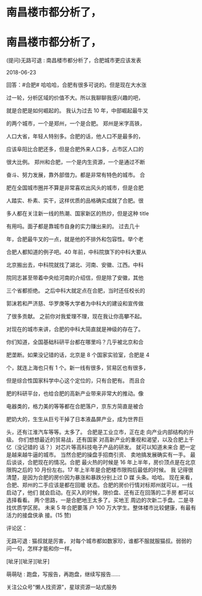 # 南昌楼市都分析了，

# 南昌楼市都分析了，

(提问)无路可退 : 南昌楼市都分析了，合肥城市更应该发表

2018-06-23

回答：#合肥# 哈哈哈，合肥有很多可说的。但是现在大水涨

过一轮，分析区域的价值不大。所以我聊聊我感兴趣的吧，

就是合肥是如何崛起的。 我认为过去 10 年，中部崛起最牛叉

的两个城市，一个是郑州，一个是合肥。 郑州是米字高铁，

人口大省，年轻人特别多。合肥的话，他人口不是最多的，

应该阜阳比合肥还多，但是合肥外来人口多，占市区人口的

很大比例。 郑州和合肥，一个是内生资源，一个是通过不断

奋斗、努力发展，靠外部借力。都是非常有特色的城市。 合

肥在全国城市圈并不算是非常喜欢出风头的城市，但是合肥

人踏实、朴素、实干，这样优质的品格确实成就了合肥。很

多人都在关注新一线的热潮、国家新区的热炒，但是这种 title

有用吗。面子都是靠城市自身的实力赚出来的。 过去几十

年，合肥最牛叉的一点，就是他的不排外和包容性。举个老

合肥人都知道的例子吧。40 年前，中科院旗下的中科大要从

北京搬出去，中科院就找了湖北、河南、安徽、江西。中科

院同志甚至带着中央给河南的介绍信，但是除了安徽，其他

三个省都拒绝。 之后中科大就定点在合肥，当时还任校长的

郭沫若和严济慈、华罗庚等大学者为中科大的建设和宣传做

了很多贡献。 之前你对我爱理不理，现在我让你高攀不起。

对现在的城市来讲，合肥的中科大简直就是神级的存在了。

你们知道，全国基础科研平台都在哪里吗？几乎被北京和合

肥垄断。如果没记错的话，北京是 8 个国家实验室，合肥是 4

个，就连上海也只有 1 个。新一线有很多，贸易区也有很多，

但是综合性国家科学中心这个定位的，只有合肥有。 而且合

肥的科研平台，也给合肥的高新产业带来非常大的推动。像

电器类的，格力美的等等都在合肥落户，京东方简直是被合

肥奶大的，生生从巨亏干掉了日本液晶屏产业，成为世界巨

头，还有江淮汽车等等。太多了。 合肥是工业立市，正在走 向产业内部结构的升级。 你们想想最近的贸易战，还有国家 对高新产业的重视和渴望，以及合肥上千亿（没记错的 话？）对芯片等高科技电子产品的研发。 就可以知道未来合 肥一定是越来越牛逼的城市。 当然合肥的操盘手招商引资、 卖地搞发展确实有一手。 最后谈谈，合肥现在的情况。合肥 最火热的时候是 16 年上半年，房价顶点是在北京限购之后的 10 月份左右。17 年上半年是合肥楼市限购后最低的时候。 我 记得很清楚，是因为合肥的房价因为暴涨和暴跌分别上过 D 媒 头条。哈哈。 现在来看，合肥、郑州的二手应该是都在回暖 状态。合肥的房价行情对标郑州就可以，一线启动了，他们 就会启动。在买入的时候，限价盘、还有正在回落的二手房 都可以选择看看。 两个思路，一是合肥地王太多了。买地王 周边的次新二手盘。二是寻找优质学区房。 未来 5 年合肥要落 户 100 万大学生。整体楼市比较健康，有最有活力的接盘侠承 接。(15 赞)

评论区：

无路可退 : 猫叔就是厉害， 对每个城市都如数家珍，谁都不服就服猫叔。弱弱的问一句，怎样才能和你一样。

[呲牙][呲牙][呲牙]

萌萌哒 : 跑盘，写报告，再跑盘，继续写报告……

关注公众号"懒人找资源"，星球资源一站式服务